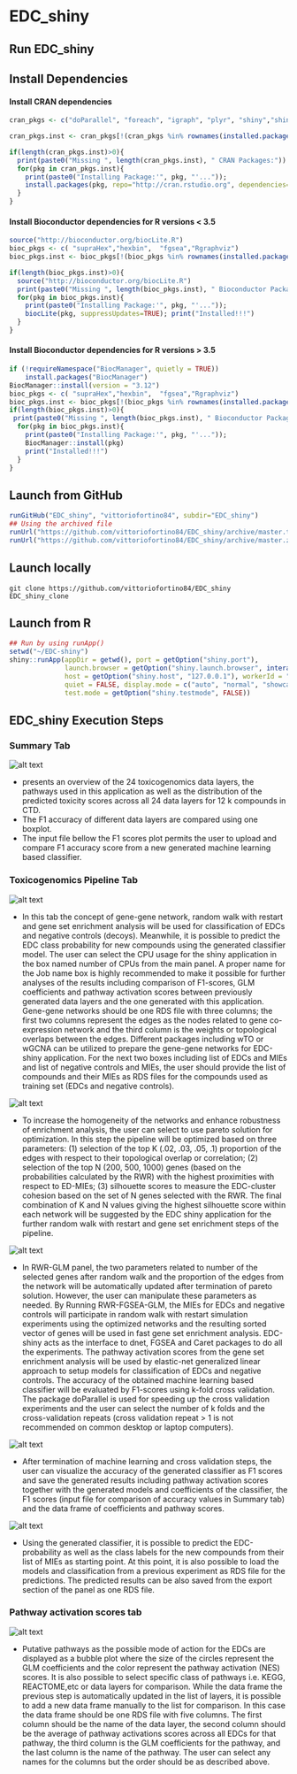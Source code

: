 # EDC_shiny
## Run EDC_shiny
## Install Dependencies
#### Install CRAN dependencies

```r
cran_pkgs <- c("doParallel", "foreach", "igraph", "plyr", "shiny","shinyjs", "shinyBS", "shinydashboard", "DT", "ggplot2","RColorBrewer", "dnet","tidyr","ggpubr","rPref","caret","glmnet","shape")

cran_pkgs.inst <- cran_pkgs[!(cran_pkgs %in% rownames(installed.packages()))]

if(length(cran_pkgs.inst)>0){ 
  print(paste0("Missing ", length(cran_pkgs.inst), " CRAN Packages:"))
  for(pkg in cran_pkgs.inst){
    print(paste0("Installing Package:'", pkg, "'..."));  
    install.packages(pkg, repo="http://cran.rstudio.org", dependencies=TRUE);print("Installed!!!") 
  }
}
```

#### Install Bioconductor dependencies for R versions < 3.5
```r
source("http://bioconductor.org/biocLite.R")
bioc_pkgs <- c( "supraHex","hexbin",  "fgsea","Rgraphviz")
bioc_pkgs.inst <- bioc_pkgs[!(bioc_pkgs %in% rownames(installed.packages()))];

if(length(bioc_pkgs.inst)>0){
  source("http://bioconductor.org/biocLite.R")
  print(paste0("Missing ", length(bioc_pkgs.inst), " Bioconductor Packages:"));  
  for(pkg in bioc_pkgs.inst){
    print(paste0("Installing Package:'", pkg, "'..."));  
    biocLite(pkg, suppressUpdates=TRUE); print("Installed!!!")
  }
}
```
#### Install Bioconductor dependencies for R versions > 3.5
```r
if (!requireNamespace("BiocManager", quietly = TRUE))
    install.packages("BiocManager")
BiocManager::install(version = "3.12")
bioc_pkgs <- c( "supraHex","hexbin",  "fgsea","Rgraphviz")
bioc_pkgs.inst <- bioc_pkgs[!(bioc_pkgs %in% rownames(installed.packages()))];
if(length(bioc_pkgs.inst)>0){
 print(paste0("Missing ", length(bioc_pkgs.inst), " Bioconductor Packages:"));  
  for(pkg in bioc_pkgs.inst){
    print(paste0("Installing Package:'", pkg, "'..."));  
    BiocManager::install(pkg)
    print("Installed!!!")
  }
}
```
## Launch from GitHub

```r
runGitHub("EDC_shiny", "vittoriofortino84", subdir="EDC_shiny")
## Using the archived file
runUrl("https://github.com/vittoriofortino84/EDC_shiny/archive/master.tar.gz", subdir="EDC-shiny")
runUrl("https://github.com/vittoriofortino84/EDC_shiny/archive/master.zip", subdir="EDC-shiny")
```
## Launch locally
```
git clone https://github.com/vittoriofortino84/EDC_shiny EDC_shiny_clone
```

## Launch from R

```r
## Run by using runApp()
setwd("~/EDC-shiny")
shiny::runApp(appDir = getwd(), port = getOption("shiny.port"),
              launch.browser = getOption("shiny.launch.browser", interactive()),
              host = getOption("shiny.host", "127.0.0.1"), workerId = "",
              quiet = FALSE, display.mode = c("auto", "normal", "showcase"), 
              test.mode = getOption("shiny.testmode", FALSE))
```

## EDC_shiny Execution Steps
### Summary Tab
![alt text](https://github.com/vittoriofortino84/EDC_shiny/blob/master/example/figure/Summary_tab.png)


- presents an overview of the 24 toxicogenomics data layers, the pathways used in this application as well as the distribution of the predicted toxicity scores across all 24 data layers for 12 k compounds in CTD.
- The F1 accuracy of different data layers are compared using one boxplot. 
- The input file bellow the F1 scores plot permits the user to upload and compare F1 accuracy score from a new generated machine learning based classifier. 
### Toxicogenomics Pipeline Tab
![alt text](https://github.com/vittoriofortino84/EDC_shiny/blob/master/example/figure/Toxicogenomics_pipeline.png)

- In this tab the concept of gene-gene network, random walk with restart and gene set enrichment analysis will be used for classification of EDCs and negative controls (decoys). Meanwhile, it is possible to predict the EDC class probability for new compounds using the generated classifier model.
The user can select the CPU usage for the shiny application in the box named number of CPUs from the main panel. A proper name for the Job name box is highly recommended to make it possible for further analyses of the results including comparison of F1-scores, GLM coefficients and pathway activation scores between previously generated data layers and the one generated with this application.
Gene-gene networks should be one RDS file with three columns; the first two columns represent the edges as the nodes related to gene co-expression network and the third column is the weights or topological overlaps between the edges. Different packages including wTO or wGCNA can be utilized to prepare the gene-gene networks for EDC-shiny application.
For the next two boxes including list of EDCs and MIEs and list of negative controls and MIEs, the user should provide the list of compounds and their MIEs as RDS files for the compounds used as training set (EDCs and negative controls).

![alt text](https://github.com/vittoriofortino84/EDC_shiny/blob/master/example/figure/toxicogenomics_pipeline2.png)
- To increase the homogeneity of the networks and enhance robustness of enrichment analysis, the user can select to use pareto solution for optimization. In this step the pipeline will be optimized based on three parameters: (1) selection of the top K (.02, .03, .05, .1) proportion of the edges with respect to their topological overlap or correlation; (2) selection of the top N (200, 500, 1000) genes (based on the probabilities calculated by the RWR) with the highest proximities with respect to ED-MIEs; (3) silhouette scores to measure the EDC-cluster cohesion based on the set of N genes selected with the RWR. The final combination of K and N values giving the highest silhouette score within each network will be suggested by the EDC shiny application for the further random walk with restart and gene set enrichment steps of the pipeline.

![alt text](https://github.com/vittoriofortino84/EDC_shiny/blob/master/example/figure/toxicogenomics_pipeline3.png)
- In RWR-GLM panel, the two parameters related to number of the selected genes after random walk and the proportion of the edges from the network will be automatically updated after termination of pareto solution. However, the user can manipulate these parameters as needed. By Running RWR-FGSEA-GLM, the MIEs for EDCs and negative controls will participate in random walk with restart simulation experiments using the optimized networks and the resulting sorted vector of genes will be used in fast gene set enrichment analysis. EDC-shiny acts as the interface to dnet, FGSEA and Caret packages to do all the experiments. The pathway activation scores from the gene set enrichment analysis will be used by elastic-net generalized linear approach to setup models for classification of EDCs and negative controls. The accuracy of the obtained machine learning based classifier will be evaluated by F1-scores using k-fold cross validation. The package doParallel is used for speeding up the cross validation experiments and the user can select the number of k folds and the cross-validation repeats (cross validation repeat > 1 is not recommended on common desktop or laptop computers).

![alt text](https://github.com/vittoriofortino84/EDC_shiny/blob/master/example/figure/toxicogenomics_pipeline4.png)
- After termination of machine learning and cross validation steps, the user can visualize the accuracy of the generated classifier as F1 scores and save the generated results including pathway activation scores together with the generated models and coefficients of the classifier, the F1 scores (input file for comparison of accuracy values in Summary tab) and the data frame of coefficients and pathway scores.

![alt text](https://github.com/vittoriofortino84/EDC_shiny/blob/master/example/figure/toxicogenomics_pipeline5.png)
- Using the generated classifier, it is possible to predict the EDC-probability as well as the class labels for the new compounds from their list of MIEs as starting point. At this point, it is also possible to load the models and classification from a previous experiment as RDS file for the predictions. The predicted results can be also saved from the export section of the panel as one RDS file.

### Pathway activation scores tab
![alt text](https://github.com/vittoriofortino84/EDC_shiny/blob/master/example/figure/pathway_score.png)
- Putative pathways as the possible mode of action for the EDCs are displayed as a bubble plot where the size of the circles represent the GLM coefficients and the color represent the pathway activation (NES) scores. It is also possible to select specific class of pathways i.e. KEGG, REACTOME,etc or data layers for comparison. While the data frame the previous step is automatically updated in the list of layers, it is possible to add a new data frame manually to the list for comparison. In this case the data frame should be one RDS file with five columns. The first column should be the name of the data layer, the second column should be the average of pathway activations scores across all EDCs for that pathway, the third column is the GLM coefficients for the pathway, and the last column is the name of the pathway. The user can select any names for the columns but the order should be as described above.



